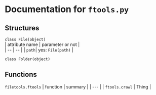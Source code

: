 # Documentation for `ftools.py`

## Structures
```class File(object)```  
| attribute name | parameter or not |   
| -- | -- |
| `path`| yes: `File(path)` |
  

```class Folder(object)```  

## Functions

```filetools.ftools```
| function | summary |
| --- |
| ```ftools.crawl``` | Thing |

